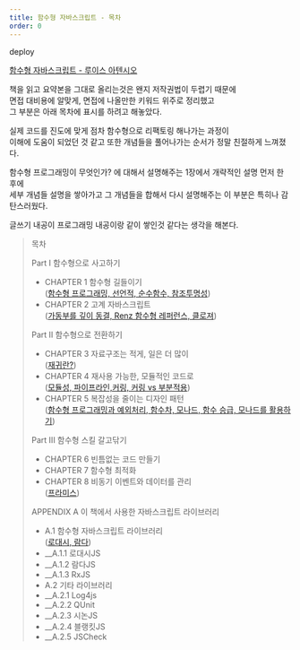 ```yaml
---
title: 함수형 자바스크립트 - 목차
order: 0
---
```


deploy 

[함수형 자바스크립트 - 루이스 아텐시오](https://www.hanbit.co.kr/store/books/look.php?p_code=B2731337630)

책을 읽고 요약본을 그대로 올리는것은 왠지 저작권법이 두렵기 때문에  
면접 대비용에 알맞게, 면접에 나올만한 키워드 위주로 정리했고  
그 부분은 아래 목차에 표시를 하려고 해놓았다.  
  
실제 코드를 진도에 맞게 점차 함수형으로 리팩토링 해나가는 과정이  
이해에 도움이 되었던 것 같고 또한 개념들을 풀어나가는 순서가 정말 친절하게 느껴졌다.  
  
함수형 프로그래밍이 무엇인가? 에 대해서 설명해주는 1장에서 개략적인 설명 먼저 한 후에  
세부 개념들 설명을 쌓아가고 그 개념들을 합해서 다시 설명해주는 이 부분은 특히나 감탄스러웠다.   
  
글쓰기 내공이 프로그래밍 내공이랑 같이 쌓인것 같다는 생각을 해본다. 

> 목차 
>  
> Part I 함수형으로 사고하기 
>  - CHAPTER 1 함수형 길들이기   
>   ([함수형 프로그래밍, 선언적, 순수함수, 참조투명성](../2/))
>  - CHAPTER 2 고계 자바스크립트   
>   ([가동부를 깊이 동결, Renz 함수형 레퍼런스, 클로져](../3/))
>  
> Part II 함수형으로 전환하기 
> - CHAPTER 3 자료구조는 적게, 일은 더 많이   
>   ([재귀란?](../4/))
> - CHAPTER 4 재사용 가능한, 모듈적인 코드로   
>   ([모듈성, 파이프라인,커링, 커링 vs 부분적용](../5/))
> - CHAPTER 5 복잡성을 줄이는 디자인 패턴  
>   ([함수형 프로그래밍과 예외처리, 함수차, 모나드, 함수 승급, 모나드를 활용하기](../6))
>  
> Part III 함수형 스킬 갈고닦기
> - CHAPTER 6 빈틈없는 코드 만들기 
> - CHAPTER 7 함수형 최적화 
> - CHAPTER 8 비동기 이벤트와 데이터를 관리   
>  ([프라미스](../8/))
>  
> APPENDIX A 이 책에서 사용한 자바스크립트 라이브러리
> - A.1 함수형 자바스크립트 라이브러리  
>   ([로대시, 람다](../9/))
> - __A.1.1 로대시JS
> - __A.1.2 람다JS
> - __A.1.3 RxJS
> - A.2 기타 라이브러리
> - __A.2.1 Log4js
> - __A.2.2 QUnit
> - __A.2.3 시논JS
> - __A.2.4 블랭킷JS
> - __A.2.5 JSCheck
